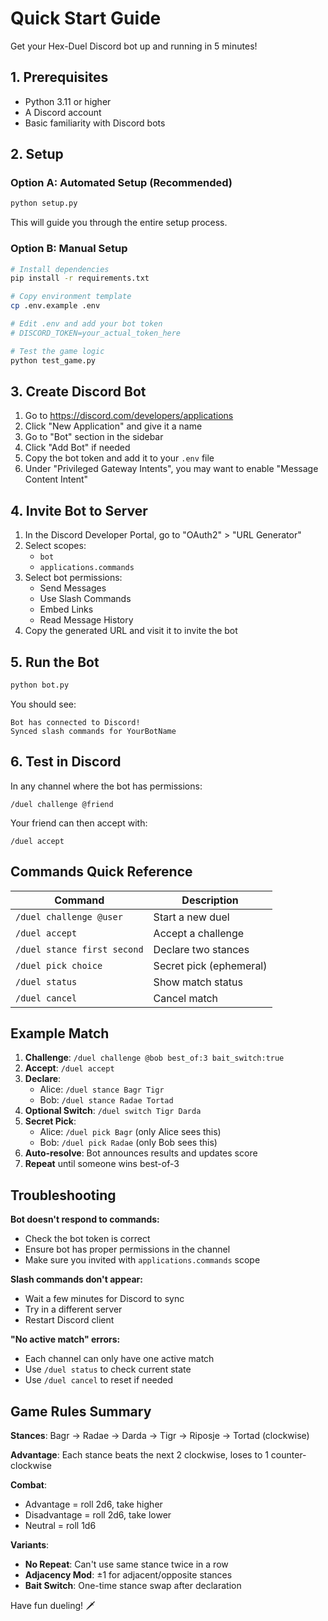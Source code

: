 # Quick Start Guide

Get your Hex-Duel Discord bot up and running in 5 minutes!

## 1. Prerequisites

- Python 3.11 or higher
- A Discord account
- Basic familiarity with Discord bots

## 2. Setup

### Option A: Automated Setup (Recommended)
```bash
python setup.py
```
This will guide you through the entire setup process.

### Option B: Manual Setup
```bash
# Install dependencies
pip install -r requirements.txt

# Copy environment template
cp .env.example .env

# Edit .env and add your bot token
# DISCORD_TOKEN=your_actual_token_here

# Test the game logic
python test_game.py
```

## 3. Create Discord Bot

1. Go to https://discord.com/developers/applications
2. Click "New Application" and give it a name
3. Go to "Bot" section in the sidebar
4. Click "Add Bot" if needed
5. Copy the bot token and add it to your `.env` file
6. Under "Privileged Gateway Intents", you may want to enable "Message Content Intent"

## 4. Invite Bot to Server

1. In the Discord Developer Portal, go to "OAuth2" > "URL Generator"
2. Select scopes:
   - `bot`
   - `applications.commands`
3. Select bot permissions:
   - Send Messages
   - Use Slash Commands
   - Embed Links
   - Read Message History
4. Copy the generated URL and visit it to invite the bot

## 5. Run the Bot

```bash
python bot.py
```

You should see:
```
Bot has connected to Discord!
Synced slash commands for YourBotName
```

## 6. Test in Discord

In any channel where the bot has permissions:

```
/duel challenge @friend
```

Your friend can then accept with:
```
/duel accept
```

## Commands Quick Reference

| Command | Description |
|---------|-------------|
| `/duel challenge @user` | Start a new duel |
| `/duel accept` | Accept a challenge |
| `/duel stance first second` | Declare two stances |
| `/duel pick choice` | Secret pick (ephemeral) |
| `/duel status` | Show match status |
| `/duel cancel` | Cancel match |

## Example Match

1. **Challenge**: `/duel challenge @bob best_of:3 bait_switch:true`
2. **Accept**: `/duel accept`
3. **Declare**: 
   - Alice: `/duel stance Bagr Tigr`
   - Bob: `/duel stance Radae Tortad`
4. **Optional Switch**: `/duel switch Tigr Darda`
5. **Secret Pick**: 
   - Alice: `/duel pick Bagr` (only Alice sees this)
   - Bob: `/duel pick Radae` (only Bob sees this)
6. **Auto-resolve**: Bot announces results and updates score
7. **Repeat** until someone wins best-of-3

## Troubleshooting

**Bot doesn't respond to commands:**
- Check the bot token is correct
- Ensure bot has proper permissions in the channel
- Make sure you invited with `applications.commands` scope

**Slash commands don't appear:**
- Wait a few minutes for Discord to sync
- Try in a different server
- Restart Discord client

**"No active match" errors:**
- Each channel can only have one active match
- Use `/duel status` to check current state
- Use `/duel cancel` to reset if needed

## Game Rules Summary

**Stances**: Bagr → Radae → Darda → Tigr → Riposje → Tortad (clockwise)

**Advantage**: Each stance beats the next 2 clockwise, loses to 1 counter-clockwise

**Combat**: 
- Advantage = roll 2d6, take higher
- Disadvantage = roll 2d6, take lower  
- Neutral = roll 1d6

**Variants**:
- **No Repeat**: Can't use same stance twice in a row
- **Adjacency Mod**: ±1 for adjacent/opposite stances
- **Bait Switch**: One-time stance swap after declaration

Have fun dueling! 🗡️
